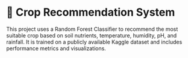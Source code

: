 # 🌾 Crop Recommendation System

This project uses a Random Forest Classifier to recommend the most suitable crop based on soil nutrients, temperature, humidity, pH, and rainfall. It is trained on a publicly available Kaggle dataset and includes performance metrics and visualizations.
